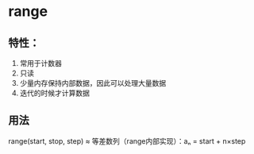 # range

## 特性：
1. 常用于计数器
2. 只读
3. 少量内存保持内部数据，因此可以处理大量数据
4. 迭代的时候才计算数据

## 用法
range(start, stop, step) ≈ 等差数列（range内部实现）：aₙ = start + n×step
